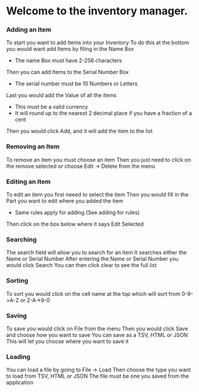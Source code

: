 # Welcome to the inventory manager.

### Adding an Item
To start you want to add Items into your Inventory
To do this at the bottom you would want add Items by filing in the Name Box

- The name Box must have 2-256 characters

Then you can add Items to the Serial Number Box

- The serial number must be 10 Numbers or Letters

Last you would add the Value of all the items

- This must be a valid currency
- It will round up to the nearest 2 decimal place if you have a fraction of a cent

Then you would click Add, and it will add the item to the list

### Removing an Item
To remove an item you must choose an item
Then you just need to click on the remove selected or choose Edit -> Delete from the menu

### Editing an Item
To edit an item you first neeed to select the item
Then you would fill in the Part you want to edit where you added the item

- Same rules apply for adding (See adding for rules)

Then click on the box below where it says Edit Selected 

### Searching
The search field will allow you to search for an item
It searches either the Name or Serial Number
After entering the Name or Serial Number you would click Search
You can then click clear to see the full list

### Sorting
To sort you would click on the cell name at the top which will sort from 0-9->A-Z or Z-A->9-0

### Saving
To save you would click on File from the menu
Then you would click Save and choose how you want to save
You can save as a TSV, HTML or JSON
This will let you choose where you want to save it

### Loading
You can load a file by going to File -> Load
Then choose the type you want to load from TSV, HTML or JSON
The file must be one you saved from the application
